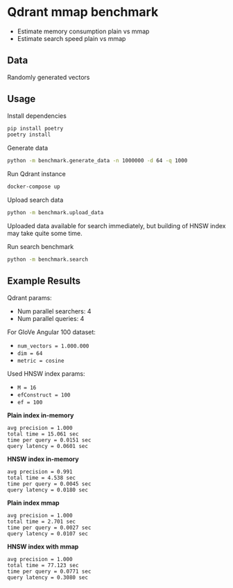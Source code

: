 
# Qdrant mmap benchmark

- Estimate memory consumption plain vs mmap
- Estimate search speed plain vs mmap


## Data

Randomly generated vectors

## Usage


Install dependencies

```bash
pip install poetry
poetry install
```

Generate data

```bash
python -m benchmark.generate_data -n 1000000 -d 64 -q 1000
```

Run Qdrant instance

```bash
docker-compose up
```

Upload search data

```bash
python -m benchmark.upload_data
```
Uploaded data available for search immediately, but building of HNSW index may take quite some time. 

Run search benchmark

```bash
python -m benchmark.search
```


## Example Results

Qdrant params:

* Num parallel searchers: 4
* Num parallel queries: 4

For GloVe Angular 100 dataset: 

* `num_vectors = 1.000.000`
* `dim = 64`
* `metric = cosine`

Used HNSW index params:

* `M = 16`
* `efConstruct = 100`
* `ef = 100`


**Plain index in-memory**

```
avg precision = 1.000
total time = 15.061 sec
time per query = 0.0151 sec
query latency = 0.0601 sec
```

**HNSW index in-memory**

```
avg precision = 0.991
total time = 4.538 sec
time per query = 0.0045 sec
query latency = 0.0180 sec
```

**Plain index mmap**

```
avg precision = 1.000
total time = 2.701 sec
time per query = 0.0027 sec
query latency = 0.0107 sec
```

**HNSW index with mmap**


```
avg precision = 1.000
total time = 77.123 sec
time per query = 0.0771 sec
query latency = 0.3080 sec
```
